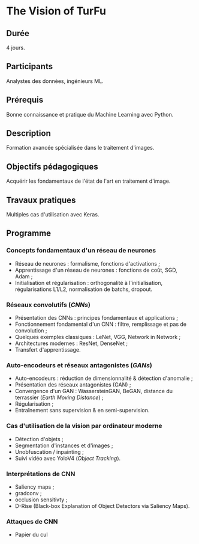 # The Vision of TurFu

## Durée

4 jours.

## Participants

Analystes des données, ingénieurs ML.

## Prérequis

Bonne connaissance et pratique du Machine Learning avec Python.

## Description

Formation avancée spécialisée dans le traitement d'images.

## Objectifs pédagogiques

Acquérir les fondamentaux de l'état de l'art en traitement d'image.

## Travaux pratiques

Multiples cas d'utilisation avec Keras.

## Programme

### Concepts fondamentaux d'un réseau de neurones

- Réseau de neurones : formalisme, fonctions d'activations ;
- Apprentissage d'un réseau de neurones : fonctions de coût, SGD, Adam ;
- Initialisation et régularisation : orthogonalité à l'initialisation, régularisations L1/L2, normalisation de batchs, dropout.

### Réseaux convolutifs (*CNNs*)

- Présentation des CNNs : principes fondamentaux et applications ;
- Fonctionnement fondamental d'un CNN : filtre, remplissage et pas de convolution ;
- Quelques exemples classiques : LeNet, VGG, Network in Network ;
- Architectures modernes : ResNet, DenseNet ;
- Transfert d'apprentissage.

### Auto-encodeurs et réseaux antagonistes (*GANs*)

- Auto-encodeurs : réduction de dimensionnalité & détection d'anomalie ;
- Présentation des réseaux antagonistes (GAN) ;
- Convergence d'un GAN : WassersteinGAN, BeGAN, distance du terrassier (*Earth Moving Distance*) ;
- Régularisation ;
- Entraînement sans supervision & en semi-supervision.

### Cas d'utilisation de la vision par ordinateur moderne

- Détection d'objets ;
- Segmentation d'instances et d'images ;
- Unobfuscation / inpainting ;
- Suivi vidéo avec YoloV4 (*Object Tracking*).

### Interprétations de CNN

- Saliency maps ;
- gradconv ;
- occlusion sensitivty ;
- D-Rise (Black-box Explanation of Object Detectors via Saliency Maps).

### Attaques de CNN

- Papier du cul
